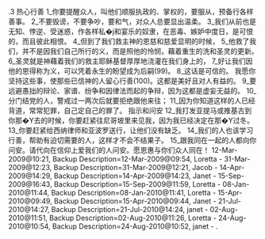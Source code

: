 .3 
热心行善 
1_你要提醒众人，叫他们顺服执政的、掌权的，要服从，预备行各样善事。 2_不要毁谤，不要争吵，要和气，对众人总要显出温柔。 3_我们从前也是无知、悖逆、受迷惑，作各样私�j和宴乐的奴隶，在恶毒、嫉妒中度日，是可恨的，而且彼此相恨。 4_但到了我们救主神的恩慈和慈爱显明的时候， 5_他救了我们，并不是因我们自己所行的义，而是照他的怜悯，藉着重生的洗和圣灵的更新。 6_圣灵就是神藉着我们的救主耶稣基督厚厚地浇灌在我们身上的， 7_好让我们因他的恩得称为义，可以凭着永生的盼望成为后嗣(99)。 8_这话是可信的。 
我愿你坚持这些事，使那些已信神的人留心行善(100)。这都是美好且对人有益的。 9_要远避愚拙的辩论、家谱、纷争和因律法而起的争辩，因为这都是虚妄无益的。 10_分门结党的人，警戒过一两次后就要拒绝跟他来往； 11_因为你知道这样的人已经背道，常常犯罪，自己定自己的罪了。 
指示和问安 
12_我打发亚提马或推基古到你那�Y去的时候，你要赶紧往尼哥坡里来见我，因为我已经决定在那�Y过冬。 13_你要赶紧给西纳律师和亚波罗送行，让他们没有缺乏。 14_我们的人也该学习行善，帮助有迫切需要的人，这样才不会不结果子。 
15_跟我同在一起的人都向你问安。请代向在信仰上爱我们的人问安。愿恩惠与你们众人同在！ 
12-Mar-2009@10:21, Backup Description=12-Mar-2009@09:54, Loretta - 
31-Mar-2009@12:23, Backup Description=31-Mar-2009@12:21, Jacob - 
14-Apr-2009@14:29, Backup Description=14-Apr-2009@14:23, Janet - 
15-Sep-2009@16:43, Backup Description=15-Sep-2009@11:59, Loretta - 
08-Jan-2010@11:44, Backup Description=08-Jan-2010@11:41, Loretta - 
15-Apr-2010@09:49, Backup Description=15-Apr-2010@09:44, Janet - 
21-Jul-2010@14:27, Backup Description=21-Jul-2010@14:24, janet - 
02-Aug-2010@11:51, Backup Description=02-Aug-2010@11:26, Loretta - 
24-Aug-2010@10:54, Backup Description=24-Aug-2010@10:52, janet - 
.